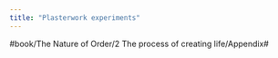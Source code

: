 ```yaml
---
title: "Plasterwork experiments"
---
```


>   

#book/The Nature of Order/2 The process of creating life/Appendix#